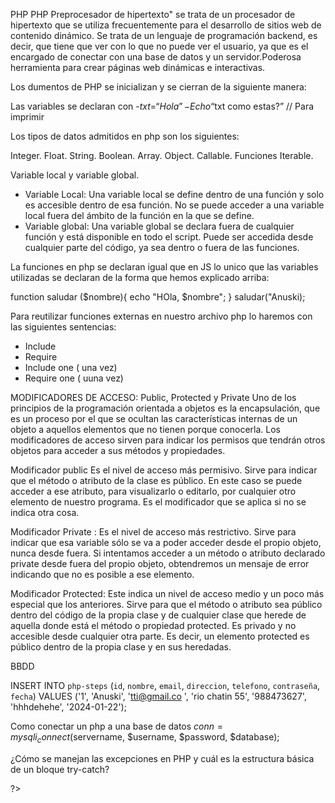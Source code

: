 PHP
PHP  Preprocesador de hipertexto" se trata de un procesador de hipertexto que se utiliza frecuentemente para el desarrollo de sitios web de contenido dinámico. Se trata de un lenguaje de programación backend, es decir, que tiene que ver con lo que no puede ver el usuario, ya que es el encargado de conectar con una base de datos y un servidor.Poderosa herramienta para crear páginas web dinámicas e interactivas.

Los dumentos de PHP se inicializan y se cierran de la siguiente manera:

<?php

?>

Las variables se declaran con -$txt  = “Hola”-
Echo “$txt como estas?” // Para imprimir

Los tipos de datos admitidos en php son los siguientes:

Integer.
Float.
String.
Boolean.
Array.
Object.
Callable. Funciones
Iterable. 

Variable local y variable global.
- Variable Local: Una variable local se define dentro de una función y solo es accesible dentro de esa función. No se puede acceder a una variable local fuera del ámbito de la función en la que se define.
- Variable global: Una variable global se declara fuera de cualquier función y está disponible en todo el script. Puede ser accedida desde cualquier parte del código, ya sea dentro o fuera de las funciones.

La funciones en php se declaran igual que en JS lo unico que las variables utilizadas se declaran de la forma que hemos explicado arriba:

function saludar ($nombre){
    echo "HOla, $nombre";
}
saludar("Anuski);

Para reutilizar funciones externas en nuestro archivo php lo haremos con las siguientes sentencias:

- Include
- Require
- Include one ( una vez)
- Require one ( uuna vez)

MODIFICADORES DE ACCESO: Public, Protected y Private
Uno de los principios de la programación orientada a objetos es la encapsulación, que es un proceso por el que se ocultan las características internas de un objeto a aquellos elementos que no tienen porque conocerla. Los modificadores de acceso sirven para indicar los permisos que tendrán otros objetos para acceder a sus métodos y propiedades.

Modificador public
Es el nivel de acceso más permisivo. Sirve para indicar que el método o atributo de la clase es público. En este caso se puede acceder a ese atributo, para visualizarlo o editarlo, por cualquier otro elemento de nuestro programa. Es el modificador que se aplica si no se indica otra cosa.

Modificador Private :
Es el nivel de acceso más restrictivo. Sirve para indicar que esa variable sólo se va a poder acceder desde el propio objeto, nunca desde fuera. Si intentamos acceder a un método o atributo declarado private desde fuera del propio objeto, obtendremos un mensaje de error indicando que no es posible a ese elemento.

Modificador Protected:
Este indica un nivel de acceso medio y un poco más especial que los anteriores. Sirve para que el método o atributo sea público dentro del código de la propia clase y de cualquier clase que herede de aquella donde está el método o propiedad protected. Es privado y no accesible desde cualquier otra parte. Es decir, un elemento protected es público dentro de la propia clase y en sus heredadas.

BBDD

INSERT INTO `php-steps` (`id`, `nombre`, `email`, `direccion`, `telefono`, `contraseña`, `fecha`) VALUES ('1', 'Anuski', 'tti@gmail.co ', 'rio chatin 55', '988473627', 'hhhdehehe', '2024-01-22');

Como conectar un php a una base de datos 
$conn = mysqli_connect($servername, $username, $password, $database);
<?php

$conexion=mysqli_connect("localhost", "root", "", "nombre  de la tabla de la base de datos");

localhost es mi servidor, root mi usuario, las comillas vacias iria la contraseña que haya puesto en mi XAMM, yo de momento no he puesto, y por ultimo el nombre de la tabla de la base de datos

// Check connection
if (!$conn) {
    die("Connection failed: " . mysqli_connect_error());
}
echo "Connected successfully";
mysqli_close($conn);
?>

¿Cómo se manejan las excepciones en PHP y cuál es la estructura básica de un bloque
try-catch?



?>